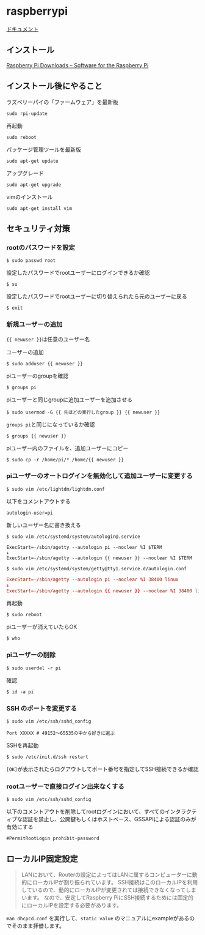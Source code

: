 # raspberrypi

[ドキュメント](https://www.raspberrypi.org/documentation/)

## インストール

[Raspberry Pi Downloads – Software for the Raspberry Pi](https://www.raspberrypi.org/downloads/)


## インストール後にやること

ラズベリーパイの「ファームウェア」を最新版

```
sudo rpi-update
```

再起動

```
sudo reboot
```

パッケージ管理ツールを最新版

```
sudo apt-get update
```

アップグレード

```
sudo apt-get upgrade
```

vimのインストール

```
sudo apt-get install vim
```

## セキュリティ対策
### rootのパスワードを設定

```
$ sudo passwd root
```

設定したパスワードでrootユーザーにログインできるか確認

```
$ su
```

設定したパスワードでrootユーザーに切り替えられたら元のユーザーに戻る

```
$ exit
```

### 新規ユーザーの追加

`{{ newuser }}`は任意のユーザー名

ユーザーの追加

```
$ sudo adduser {{ newuser }}
```

piユーザーのgroupを確認

```
$ groups pi
```

piユーザーと同じgroupに追加ユーザーを追加させる

```
$ sudo usermod -G {{ 先ほどの実行したgroup }} {{ newuser }}
```

`groups pi`と同じになっているか確認

```
$ groups {{ newuser }}
```

piユーザー内のファイルを、追加ユーザーにコピー

```
$ sudo cp -r /home/pi/* /home/{{ newuser }}
```

### piユーザーのオートログインを無効化して追加ユーザーに変更する

```
$ sudo vim /etc/lightdm/lightdm.conf
```

以下をコメントアウトする
```
autologin-user=pi
```

新しいユーザー名に書き換える

```
$ sudo vim /etc/systemd/system/autologin@.service
```

```:autologin@.service
ExecStart=-/sbin/agetty --autologin pi --noclear %I $TERM
↓
ExecStart=-/sbin/agetty --autologin {{ newuser }} --noclear %I $TERM
```

```
$ sudo vim /etc/systemd/system/getty@tty1.service.d/autologin.conf
```

```:autologin.conf
ExecStart=-/sbin/agetty --autologin pi --noclear %I 38400 linux
↓
ExecStart=-/sbin/agetty --autologin {{ newuser }} --noclear %I 38400 linux
```

再起動

```
$ sudo reboot
```

piユーザーが消えていたらOK

```
$ who
```

### piユーザーの削除

```
$ sudo userdel -r pi
```

確認

```
$ id -a pi
```

### SSH のポートを変更する

```
$ sudo vim /etc/ssh/sshd_config
```

```
Port XXXXX # 49152〜65535の中から好きに選ぶ
```

SSHを再起動

```
$ sudo /etc/init.d/ssh restart
```

`[OK]`が表示されたらログアウトしてポート番号を指定してSSH接続できるか確認


### rootユーザーで直接ログイン出来なくする

```
$ sudo vim /etc/ssh/sshd_config
```

以下のコメントアウトを削除してrootログインにおいて、すべてのインタラクティブな認証を禁止し、公開鍵もしくはホストベース、GSSAPIによる認証のみが有効にする

```
#PermitRootLogin prohibit-password
```

## ローカルIP固定設定

> LANにおいて、Routerの設定によってはLANに属するコンピューターに動的にローカルIPが割り振られています。
> SSH接続はこのローカルIPを利用しているので、動的にローカルIPが変更されては接続できなくなってしまいます。
> なので、安定してRaspberry PiにSSH接続するためには固定的にローカルIPを設定する必要があります。

`man dhcpcd.conf` を実行して、`static value` のマニュアルにexampleがあるのでそのまま拝借します。


